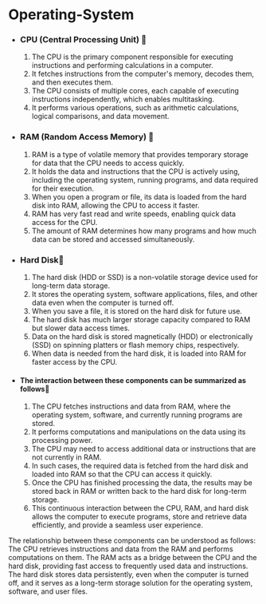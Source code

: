 # Operating-System
- ### **CPU (Central Processing Unit) 📖**
  1. The CPU is the primary component responsible for executing instructions and performing calculations in a computer.
  1. It fetches instructions from the computer's memory, decodes them, and then executes them.
  1. The CPU consists of multiple cores, each capable of executing instructions independently, which enables multitasking.
  1. It performs various operations, such as arithmetic calculations, logical comparisons, and data movement.
- ### RAM (Random Access Memory) 📖
  1. RAM is a type of volatile memory that provides temporary storage for data that the CPU needs to access quickly.
  1. It holds the data and instructions that the CPU is actively using, including the operating system, running programs, and data required for their execution.
  1. When you open a program or file, its data is loaded from the hard disk into RAM, allowing the CPU to access it faster.
  1. RAM has very fast read and write speeds, enabling quick data access for the CPU.
  1. The amount of RAM determines how many programs and how much data can be stored and accessed simultaneously.
- ### Hard Disk📖
  1. The hard disk (HDD or SSD) is a non-volatile storage device used for long-term data storage.
  1. It stores the operating system, software applications, files, and other data even when the computer is turned off.
  1. When you save a file, it is stored on the hard disk for future use.
  1. The hard disk has much larger storage capacity compared to RAM but slower data access times.
  1. Data on the hard disk is stored magnetically (HDD) or electronically (SSD) on spinning platters or flash memory chips, respectively.
  1. When data is needed from the hard disk, it is loaded into RAM for faster access by the CPU.
+ #### The interaction between these components can be summarized as follows📑
  1. The CPU fetches instructions and data from RAM, where the operating system, software, and currently running programs are stored.
  1. It performs computations and manipulations on the data using its processing power.
  1. The CPU may need to access additional data or instructions that are not currently in RAM.
  1. In such cases, the required data is fetched from the hard disk and loaded into RAM so that the CPU can access it quickly.
  1. Once the CPU has finished processing the data, the results may be stored back in RAM or written back to the hard disk for long-term storage.
  1. This continuous interaction between the CPU, RAM, and hard disk allows the computer to execute programs, store and retrieve data efficiently, and provide a seamless user experience.

The relationship between these components can be understood as follows: The CPU retrieves instructions and data from the RAM and performs computations on them. The RAM acts as a bridge between the CPU and the hard disk, providing fast access to frequently used data and instructions. The hard disk stores data persistently, even when the computer is turned off, and it serves as a long-term storage solution for the operating system, software, and user files.
